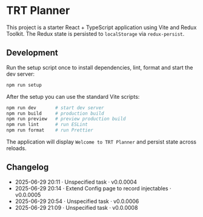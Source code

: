 # TRT Planner

This project is a starter React + TypeScript application using Vite and Redux Toolkit. The Redux state is persisted to `localStorage` via `redux-persist`.

## Development

Run the setup script once to install dependencies, lint, format and start the dev server:

```bash
npm run setup
```

After the setup you can use the standard Vite scripts:

```bash
npm run dev       # start dev server
npm run build     # production build
npm run preview   # preview production build
npm run lint      # run ESLint
npm run format    # run Prettier
```

The application will display `Welcome to TRT Planner` and persist state across reloads.

## Changelog

- 2025-06-29 20:11 · Unspecified task · v0.0.0004
- 2025-06-29 20:14 · Extend Config page to record injectables · v0.0.0005
- 2025-06-29 20:54 · Unspecified task · v0.0.0006
- 2025-06-29 21:09 · Unspecified task · v0.0.0008
